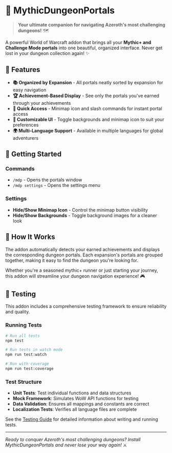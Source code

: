 # 🏰 MythicDungeonPortals

> **Your ultimate companion for navigating Azeroth's most challenging dungeons!** 🗺️

A powerful World of Warcraft addon that brings all your **Mythic+ and Challenge Mode portals** into one beautiful, organized interface. Never get lost in your dungeon collection again! ✨

## 🌟 Features

- **📚 Organized by Expansion** - All portals neatly sorted by expansion for easy navigation
- **🏆 Achievement-Based Display** - See only the portals you've earned through your achievements
- **🎯 Quick Access** - Minimap icon and slash commands for instant portal access
- **🎨 Customizable UI** - Toggle backgrounds and minimap icon to suit your preferences
- **🌍 Multi-Language Support** - Available in multiple languages for global adventurers

## 🚀 Getting Started

### Commands
- `/mdp` - Opens the portals window
- `/mdp settings` - Opens the settings menu

### Settings
- **Hide/Show Minimap Icon** - Control the minimap button visibility
- **Hide/Show Backgrounds** - Toggle background images for a cleaner look

## 📖 How It Works

The addon automatically detects your earned achievements and displays the corresponding dungeon portals. Each expansion's portals are grouped together, making it easy to find the dungeon you're looking for.

Whether you're a seasoned mythic+ runner or just starting your journey, this addon will streamline your dungeon navigation experience! 🎮

## 🧪 Testing

This addon includes a comprehensive testing framework to ensure reliability and quality.

### Running Tests
```bash
# Run all tests
npm test

# Run tests in watch mode
npm run test:watch

# Run with coverage
npm run test:coverage
```

### Test Structure
- **Unit Tests**: Test individual functions and data structures
- **Mock Framework**: Simulates WoW API functions for testing
- **Data Validation**: Ensures all mappings and constants are correct
- **Localization Tests**: Verifies all language files are complete

See the [Testing Guide](tests/README.md) for detailed information about writing and running tests.

---

*Ready to conquer Azeroth's most challenging dungeons? Install MythicDungeonPortals and never lose your way again!* ⚔️